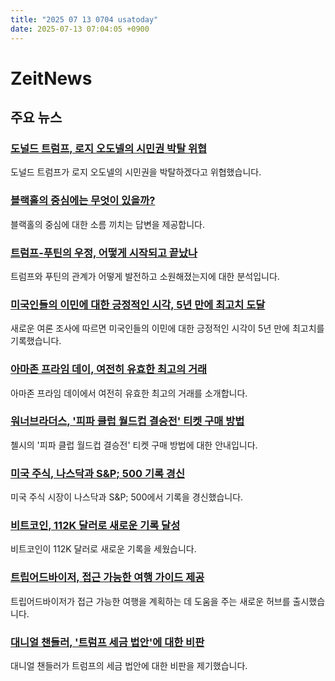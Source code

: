 ```yaml
---
title: "2025 07 13 0704 usatoday"
date: 2025-07-13 07:04:05 +0900
---
```


# ZeitNews
## 주요 뉴스
### [도널드 트럼프, 로지 오도넬의 시민권 박탈 위협](https://www.usatoday.com/story/entertainment/celebrities/2025/07/12/donald-trump-threatens-revoke-rosie-odonnell-citizenship/84803705007/)
도널드 트럼프가 로지 오도넬의 시민권을 박탈하겠다고 위협했습니다.
### [블랙홀의 중심에는 무엇이 있을까?](https://www.usatoday.com/story/news/nation/2025/07/12/what-is-a-black-hole/84430639007/)
블랙홀의 중심에 대한 소름 끼치는 답변을 제공합니다.
### [트럼프-푸틴의 우정, 어떻게 시작되고 끝났나](https://www.usatoday.com/story/news/world/2025/07/12/trump-putin-ukraine-war/84545680007/)
트럼프와 푸틴의 관계가 어떻게 발전하고 소원해졌는지에 대한 분석입니다.
### [미국인들의 이민에 대한 긍정적인 시각, 5년 만에 최고치 도달](https://www.usatady.com/story/news/politics/2025/07/12/americans-views-immigration-trump-crackdown/84822145007/)
새로운 여론 조사에 따르면 미국인들의 이민에 대한 긍정적인 시각이 5년 만에 최고치를 기록했습니다.
### [아마존 프라임 데이, 여전히 유효한 최고의 거래](https://www.usatoday.com/story/shopping/2025/07/12/best-amazon-prime-day-deals-still-live/84853240007/)
아마존 프라임 데이에서 여전히 유효한 최고의 거래를 소개합니다.
### [워너브라더스, '피파 클럽 월드컵 결승전' 티켓 구매 방법](https://www.usatoday.com/story/shopping/2025/07/08/how-to-buy-chelsea-fifa-club-world-cup-final-tickets-chelsea-soccer-futbol-metlife-stadium/84510757007)
첼시의 '피파 클럽 월드컵 결승전' 티켓 구매 방법에 대한 안내입니다.
### [미국 주식, 나스닥과 S&P; 500 기록 경신](https://www.usatoday.com/story/money/markets/2025/07/10/us-stocks-thursday-tariff-trump/84527678007/)
미국 주식 시장이 나스닥과 S&P; 500에서 기록을 경신했습니다.
### [비트코인, 112K 달러로 새로운 기록 달성](https://www.usatoday.com/story/money/investing/2025/07/09/bitcoin-112k-new-record-high/84527350007/)
비트코인이 112K 달러로 새로운 기록을 세웠습니다.
### [트립어드바이저, 접근 가능한 여행 가이드 제공](https://www.usatoday.com/story/travel/news/2025/07/10/tripadvisor-accessible-travel-guide/84524813007/)
트립어드바이저가 접근 가능한 여행을 계획하는 데 도움을 주는 새로운 허브를 출시했습니다.
### [대니얼 챈들러, '트럼프 세금 법안'에 대한 비판](https://www.usatoday.com/story/opinion/voices/2025/07/12/dave-chappelle-comedy-trans-lgbtq/84524115007/)
대니얼 챈들러가 트럼프의 세금 법안에 대한 비판을 제기했습니다.